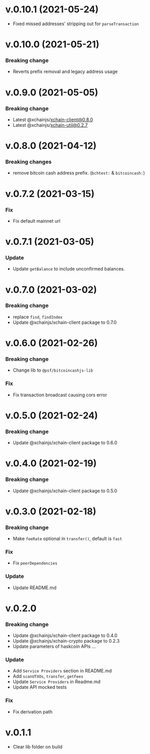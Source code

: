 # v.0.10.1 (2021-05-24)

- Fixed missed addresses' stripping out for `parseTransaction`

# v.0.10.0 (2021-05-21)

### Breaking change

- Reverts prefix removal and legacy address usage

# v.0.9.0 (2021-05-05)

### Breaking change

- Latest @xchainjs/xchain-client@0.8.0
- Latest @xchainjs/xchain-util@0.2.7

# v.0.8.0 (2021-04-12)

### Breaking changes

- remove bitcoin cash address prefix. (`bchtest:` & `bitcoincash:`)

# v.0.7.2 (2021-03-15)

### Fix

- Fix default mainnet url

# v.0.7.1 (2021-03-05)

### Update

- Update `getBalance` to include unconfirmed balances.

# v.0.7.0 (2021-03-02)

### Breaking change

- replace `find`, `findIndex`
- Update @xchainjs/xchain-client package to 0.7.0

# v.0.6.0 (2021-02-26)

### Breaking change

- Change lib to `@psf/bitcoincashjs-lib`

### Fix

- Fix transaction broadcast causing cors error

# v.0.5.0 (2021-02-24)

### Breaking change

- Update @xchainjs/xchain-client package to 0.6.0

# v.0.4.0 (2021-02-19)

### Breaking change

- Update @xchainjs/xchain-client package to 0.5.0

# v.0.3.0 (2021-02-18)

### Breaking change

- Make `feeRate` optional in `transfer()`, default is `fast`

### Fix

- Fix `peerDependencies`

### Update

- Update README.md

# v.0.2.0

### Breaking change

- Update @xchainjs/xchain-client package to 0.4.0
- Update @xchainjs/xchain-crypto package to 0.2.3
- Update parameters of haskcoin APIs ...

### Update

- Add `Service Providers` section in README.md
- Add `scanUTXOs`, `transfer`, `getFees`
- Update `Service Providers` in Readme.md
- Update API mocked tests

### Fix

- Fix derivation path

# v.0.1.1

- Clear lib folder on build
